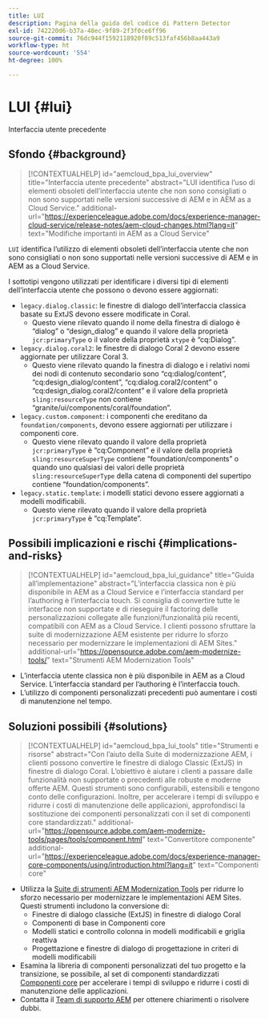 ```yaml
---
title: LUI
description: Pagina della guida del codice di Pattern Detector
exl-id: 742220d6-b37a-48ec-9f89-2f3f0ce6ff96
source-git-commit: 76dc944f1592118920f89c513faf456b8aa443a9
workflow-type: ht
source-wordcount: '554'
ht-degree: 100%

---
```


# LUI {#lui}

Interfaccia utente precedente

## Sfondo {#background}

>[!CONTEXTUALHELP]
>id="aemcloud_bpa_lui_overview"
>title="Interfaccia utente precedente"
>abstract="LUI identifica l’uso di elementi obsoleti dell’interfaccia utente che non sono consigliati o non sono supportati nelle versioni successive di AEM e in AEM as a Cloud Service."
>additional-url="https://experienceleague.adobe.com/docs/experience-manager-cloud-service/release-notes/aem-cloud-changes.html?lang=it" text="Modifiche importanti in AEM as a Cloud Service"

`LUI` identifica l’utilizzo di elementi obsoleti dell’interfaccia utente che non sono consigliati o non sono supportati nelle versioni successive di AEM e in AEM as a Cloud Service.

I sottotipi vengono utilizzati per identificare i diversi tipi di elementi dell’interfaccia utente che possono o devono essere aggiornati:

* `legacy.dialog.classic`: le finestre di dialogo dell’interfaccia classica basate su ExtJS devono essere modificate in Coral.
   * Questo viene rilevato quando il nome della finestra di dialogo è “dialog” o “design_dialog” e quando
il valore della proprietà `jcr:primaryType` o il valore della proprietà `xtype` è “cq:Dialog”.
* `legacy.dialog.coral2`: le finestre di dialogo Coral 2 devono essere aggiornate per utilizzare Coral 3.
   * Questo viene rilevato quando la finestra di dialogo e i relativi nomi dei nodi di contenuto secondario sono “cq:dialog/content”,
“cq:design_dialog/content”, “cq:dialog.coral2/content” o “cq:design_dialog.coral2/content” e
il valore della proprietà `sling:resourceType` non contiene
“granite/ui/components/coral/foundation”.
* `legacy.custom.component`: i componenti che ereditano da `foundation/components`, devono essere aggiornati per utilizzare i componenti core.
   * Questo viene rilevato quando il valore della proprietà `jcr:primaryType` è “cq:Component” e il
      valore della proprietà `sling:resourceSuperType` contiene “foundation/components” o quando uno qualsiasi dei
      valori delle proprietà `sling:resourceSuperType` della catena di componenti del supertipo contiene
“foundation/components”.
* `legacy.static.template`: i modelli statici devono essere aggiornati a modelli modificabili.
   * Questo viene rilevato quando il valore della proprietà `jcr:primaryType` è “cq:Template”.

## Possibili implicazioni e rischi {#implications-and-risks}

>[!CONTEXTUALHELP]
>id="aemcloud_bpa_lui_guidance"
>title="Guida all’implementazione"
>abstract="L’interfaccia classica non è più disponibile in AEM as a Cloud Service e l’interfaccia standard per l’authoring è l’interfaccia touch. Si consiglia di convertire tutte le interfacce non supportate e di rieseguire il factoring delle personalizzazioni collegate alle funzioni/funzionalità più recenti, compatibili con AEM as a Cloud Service. I clienti possono sfruttare la suite di modernizzazione AEM esistente per ridurre lo sforzo necessario per modernizzare le implementazioni di AEM Sites."
>additional-url="https://opensource.adobe.com/aem-modernize-tools/" text="Strumenti AEM Modernization Tools"

* L’interfaccia utente classica non è più disponibile in AEM as a Cloud Service. L’interfaccia standard per l’authoring è l’interfaccia touch.
* L’utilizzo di componenti personalizzati precedenti può aumentare i costi di manutenzione nel tempo.

## Soluzioni possibili {#solutions}

>[!CONTEXTUALHELP]
>id="aemcloud_bpa_lui_tools"
>title="Strumenti e risorse"
>abstract="Con l’aiuto della Suite di modernizzazione AEM, i clienti possono convertire le finestre di dialogo Classic (ExtJS) in finestre di dialogo Coral. L’obiettivo è aiutare i clienti a passare dalle funzionalità non supportate o precedenti alle robuste e moderne offerte AEM. Questi strumenti sono configurabili, estensibili e tengono conto delle configurazioni. Inoltre, per accelerare i tempi di sviluppo e ridurre i costi di manutenzione delle applicazioni, approfondisci la sostituzione dei componenti personalizzati con il set di componenti core standardizzati."
>additional-url="https://opensource.adobe.com/aem-modernize-tools/pages/tools/component.html" text="Convertitore componente"
>additional-url="https://experienceleague.adobe.com/docs/experience-manager-core-components/using/introduction.html?lang=it" text="Componenti core"

* Utilizza la [Suite di strumenti AEM Modernization Tools](https://opensource.adobe.com/aem-modernize-tools/) per ridurre lo sforzo necessario per modernizzare le implementazioni AEM Sites. Questi strumenti includono la conversione di:
   * Finestre di dialogo classiche (ExtJS) in finestre di dialogo Coral
   * Componenti di base in Componenti core
   * Modelli statici e controllo colonna in modelli modificabili e griglia reattiva
   * Progettazione e finestre di dialogo di progettazione in criteri di modelli modificabili
* Esamina la libreria di componenti personalizzati del tuo progetto e la transizione, se possibile, al set di componenti standardizzati [Componenti core](https://experienceleague.adobe.com/docs/experience-manager-core-components/using/introduction.html?lang=it) per accelerare i tempi di sviluppo e ridurre i costi di manutenzione delle applicazioni.
* Contatta il [Team di supporto AEM](https://helpx.adobe.com/it/enterprise/using/support-for-experience-cloud.html) per ottenere chiarimenti o risolvere dubbi.
